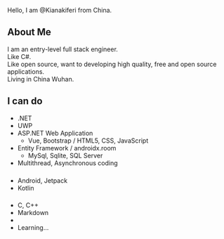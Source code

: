 Hello, I am @Kianakiferi from China.
## About Me
I am an entry-level full stack engineer.  
Like C#.  
Like open source, want to developing high quality, free and open source applications.  
Living in China Wuhan.  

## I can do

- .NET
- UWP
- ASP.NET Web Application
  - Vue, Bootstrap / HTML5, CSS, JavaScript
- Entity Framework / androidx.room
  - MySql, Sqlite, SQL Server
 - Multithread, Asynchronous coding
 
###  

- Android, Jetpack
- Kotlin

###  

- C, C++
- Markdown
- 
- Learning...

<!---
Kianakiferi/Kianakiferi is a ✨ special ✨ repository because its `README.md` (this file) appears on your GitHub profile.
You can click the Preview link to take a look at your changes.
--->
